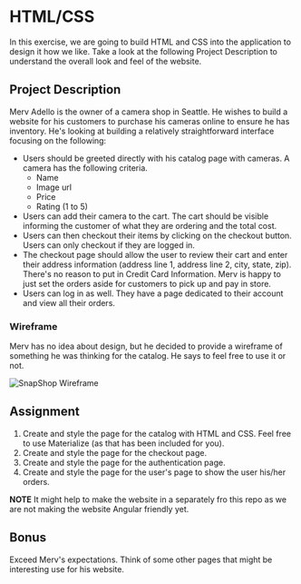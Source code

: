 # HTML/CSS

In this exercise, we are going to build HTML and CSS into the application to design it how we like. Take a look at the following Project Description to understand the overall look and feel of the website.

## Project Description

Merv Adello is the owner of a camera shop in Seattle. He wishes to build a website for his customers to purchase his cameras online to ensure he has inventory. He's looking at building a relatively straightforward interface focusing on the following:

* Users should be greeted directly with his catalog page with cameras. A camera has the following criteria.
  * Name
  * Image url
  * Price
  * Rating (1 to 5)
* Users can add their camera to the cart. The cart should be visible informing the customer of what they are ordering and the total cost.
* Users can then checkout their items by clicking on the checkout button. Users can only checkout if they are logged in.
* The checkout page should allow the user to review their cart and enter their address information (address line 1, address line 2, city, state, zip). There's no reason to put in Credit Card Information. Merv is happy to just set the orders aside for customers to pick up and pay in store.
* Users can log in as well. They have a page dedicated to their account and view all their orders.

### Wireframe

Merv has no idea about design, but he decided to provide a wireframe of something he was thinking for the catalog. He says to feel free to use it or not.

![SnapShop Wireframe](images/SnapShotCatalog.png)

## Assignment

1. Create and style the page for the catalog with HTML and CSS. Feel free to use Materialize (as that has been included for you).
1. Create and style the page for the checkout page.
1. Create and style the page for the authentication page.
1. Create and style the page for the user's page to show the user his/her orders.

**NOTE** It might help to make the website in a separately fro this repo as we are not making the website Angular friendly yet.

## Bonus

Exceed Merv's expectations. Think of some other pages that might be interesting use for his website.
